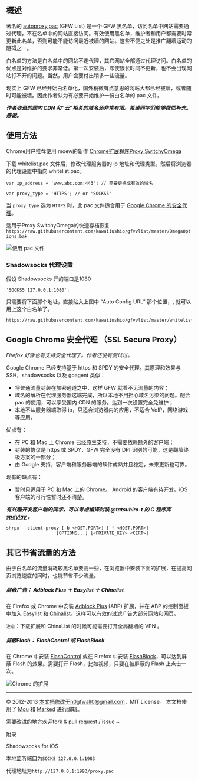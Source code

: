 概述 
-----

著名的 [autoproxy.pac](https://autoproxy.org) (GFW List)  是一个 GFW 黑名单，访问名单中网站需要通过代理，不在名单中的网站直接访问。有效使用黑名单，维护者和用户都需要时常更新此名单，否则可能不能访问最近被墙的网站。这些不便之处是推广翻墙运动的阻碍之一。

白名单的方法是白名单中的网站不走代理，其它网站全部通过代理访问。白名单的优点是对维护的要求非常低。第一次安装后，即使很长时间不更新，也不会出现网站打不开的问题。当然，用户会要付出稍多一些流量。

现实上 GFW 已经开始白名单化，国外稍微有点意思的网站大都已经被墙，或者随时可能被墙。因此作者认为有必要开始维护一份白名单的 pac 文件。

***作者收录的国内 CDN 和“云”相关的域名还非常有限。希望同学们能够帮助补充。感谢。***

使用方法
---------
Chrome用户推荐使用 moew的新作 [Chrome扩展程序Proxy SwitchyOmega](https://chrome.google.com/webstore/detail/proxy-switchyomega/padekgcemlokbadohgkifijomclgjgif)


下载 whitelist.pac 文件后，修改代理服务器的 ip 地址和代理类型。然后将浏览器的代理设置中指向 whitelist.pac。


```
var ip_address = 'www.abc.com:443'; // 需要更换成有效的域名
```

```
var proxy_type = 'HTTPS'; // or 'SOCKS5'
```

当 `proxy_type`  选为 `HTTPS` 时，此 pac 文件适合用于 [Google Chrome 的安全代理](http://www.chromium.org/developers/design-documents/secure-web-proxy)。


适用于Proxy SwitchyOmega的快速存档恢复 `https://raw.githubusercontent.com/kawaiiushio/gfvvlist/master/OmegaOptions.bak`

![使用 pac 文件](http://ww2.sinaimg.cn/large/6d9bd6a5gw1eogqk48awgj21ci10yk01.jpg)


### Shadowsocks 代理设置


假设 Shadowsocks 开的端口是1080 

```
'SOCKS5 127.0.0.1:1080';
```


只需要将下面那个地址，直接贴入上图中 “Auto Config URL” 那个位置，,
就可以用上这个白名单了。

```
https://raw.githubusercontent.com/kawaiiushio/gfvvlist/master/whitelist.pac
```




Google Chrome 安全代理 （SSL Secure Proxy）
-----------

_Firefox 好像也有支持安全代理了。作者还没有测试过。_


Google Chrome 已经支持基于 https 和 SPDY 的安全代理。其原理和效果与 SSH，shadowsocks 以及 goagent 类似：

* 将普通流量封装在加密通道之中，这样 GFW 就看不见流量的内容；
* 域名的解析在代理服务器这端完成，所以本地不用担心域名污染的问题。配合 pac 的使用，可以享受国内 CDN 的服务。达到一次设置完全免维护；
* 本地不从服务器端取得 ip，只适合浏览器内的应用，不适合 VoIP，网络游戏等应用。

优点有：

* 在 PC 和 Mac 上 Chrome 已经原生支持，不需要依赖额外的客户端；
* 封装的协议是 https 或 SPDY，GFW 完全没有 DPI 识别的可能，这是翻墙终极方案的一部分；
* 由 Google 支持，客户端和服务器端的软件成熟并且稳定，未来更新也可靠。

现有的缺点有：

* 暂时只适用于 PC 和 Mac 上的 Chrome。 Android 的客户端有待开发。iOS 客户端的可行性暂时还不清楚。

***有兴趣开发客户端的同学，可以考虑编译封装 @tatsuhiro-t 的 C 程序库 [spdylay](https://github.com/tatsuhiro-t/spdylay) 。***

```
shrpx --client-proxy [-b <HOST,PORT>] [-f <HOST,PORT>] 
				   [OPTIONS...] [<PRIVATE_KEY> <CERT>]
```


其它节省流量的方法
----------------


由于白名单的流量消耗较黑名单要高一些，在浏览器中安装下面的扩展，在提高网页浏览速度的同时，也能节省不少流量。

##### 屏蔽广告： Adblock Plus ＋ Easylist ＋ Chinalist

在 Firefox 或 Chrome 中安装 [Adblock Plus](http://adblockplus.org/en/) (ABP) 扩展，并在 ABP 的控制面板中加入 Easylist 和 [Chinalist](http://code.google.com/p/adblock-chinalist/)。这样可以有效的过滤广告大部分网站和网页。

`注意`：下载扩展和 ChinaList 的时候可能需要打开全局翻墙的 VPN 。

##### 屏蔽Flash： FlashControl 或 FlashBlock

在 Chrome 中安装 [FlashControl](https://chrome.google.com/webstore/detail/flashcontrol/mfidmkgnfgnkihnjeklbekckimkipmoe) 或在 Firefox 中安装 [FlashBlock](https://addons.mozilla.org/zh-cn/firefox/addon/flashblock/)，可以达到屏蔽 Flash 的效果。需要打开 Flash，比如视频，只要在被屏蔽的 Flash 上点击一次。

![Chrome 的扩展](https://github.com/n0wa11/gfw_whitelist/blob/master/img/chrome-extension.png)

------

© 2012-2013 本文档修改于n0gfwall0@gmail.com，MIT License。 本文档使用了 [Mou](//mouapp.com) 和 [Marked](http://markedapp.com) 进行编辑。



需要改进的地方欢迎fork & pull request / issue ~


附录


Shadowsocks for iOS 

本地监听端口为`SOCKS 127.0.0.1:1983`

代理地址为`http://127.0.0.1:1993/proxy.pac`

